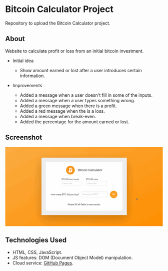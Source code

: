 
# Bitcoin Calculator Project
Repository to upload the Bitcoin Calculator project.

## About
Website to calculate profit or loss from an initial bitcoin investment.

* Initial idea
	* Show amount earned or lost after a user introduces certain information.

* Improvements
    * Added a message when a user doesn't fill in some of the inputs.
    * Added a message when a user types something wrong.
    * Added a green message when there is a profit.
    * Added a red message when the is a loss.
    * Added a message when break-even.
    * Added the percentage for the amount earned or lost.

## Screenshot
![](https://github.com/jemtca/Bitcoin-Calculator/blob/master/screenshots/bc.gif)

## Technologies Used
* HTML, CSS, JavaScript.
* JS features: DOM (Document Object Model) manipulation.
* Cloud service: [GitHub Pages](https://pages.github.com/).